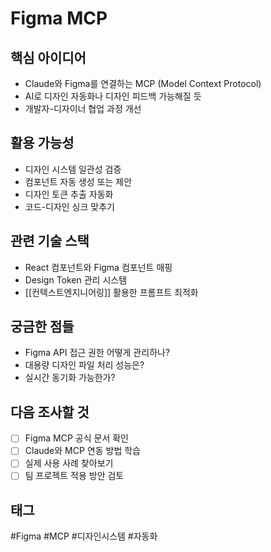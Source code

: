 # Figma MCP

## 핵심 아이디어
- Claude와 Figma를 연결하는 MCP (Model Context Protocol)
- AI로 디자인 자동화나 디자인 피드백 가능해질 듯
- 개발자-디자이너 협업 과정 개선

## 활용 가능성
- 디자인 시스템 일관성 검증
- 컴포넌트 자동 생성 또는 제안
- 디자인 토큰 추출 자동화
- 코드-디자인 싱크 맞추기

## 관련 기술 스택
- React 컴포넌트와 Figma 컴포넌트 매핑
- Design Token 관리 시스템
- [[컨텍스트엔지니어링]] 활용한 프롬프트 최적화

## 궁금한 점들
- Figma API 접근 권한 어떻게 관리하나?
- 대용량 디자인 파일 처리 성능은?
- 실시간 동기화 가능한가?

## 다음 조사할 것
- [ ] Figma MCP 공식 문서 확인
- [ ] Claude와 MCP 연동 방법 학습
- [ ] 실제 사용 사례 찾아보기
- [ ] 팀 프로젝트 적용 방안 검토

## 태그
#Figma #MCP #디자인시스템 #자동화
